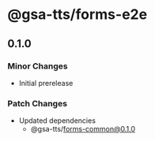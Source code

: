 # @gsa-tts/forms-e2e

## 0.1.0

### Minor Changes

- Initial prerelease

### Patch Changes

- Updated dependencies
  - @gsa-tts/forms-common@0.1.0
